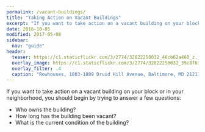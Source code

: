 ```yaml
---
permalink: /vacant-buildings/
title: "Taking Action on Vacant Buildings"
excerpt: "If you want to take action on a vacant building on your block or in your neighborhood, you should begin by trying to answer a few questions about the current ownership of the building, the recent history of the building, and the building's current condition."
date: 2016-10-05
modified: 2017-05-08
sidebar:
  nav: "guide"
header:
  teaser: https://c1.staticflickr.com/3/2774/32822250032_46cb62a460_z.jpg
  overlay_image: https://c1.staticflickr.com/3/2774/32822250032_39c8f615ca_h.jpg
  overlay_filter: .4
  caption: "Rowhouses, 1803-1809 Druid Hill Avenue, Baltimore, MD 21217, 2017 February 17. Photograph by Eli Pousson, [Baltimore Heritage](https://www.flickr.com/photos/baltimoreheritage/32822250032/) ([CC 0](https://creativecommons.org/licenses/publicdomain/))."
---
```


If you want to take action on a vacant building on your block or in your neighborhood, you should begin by trying to answer a few questions:

- Who owns the building?
- How long has the building been vacant?
- What is the current condition of the building?